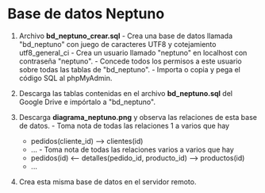 Base de datos Neptuno
=====================

  1. Archivo **bd_neptuno_crear.sql**
    - Crea una base de datos llamada "bd_neptuno" con juego de caracteres UTF8 y cotejamiento utf8_general_ci
    - Crea un usuario llamado "neptuno" en localhost con contraseña "neptuno".
    - Concede todos los permisos a este usuario sobre todas las tablas de "bd_neptuno".
    - Importa o copia y pega el código SQL al phpMyAdmin.

  2. Descarga las tablas contenidas en el archivo **bd_neptuno.sql** del Google Drive e impórtalo a "bd_neptuno".

  3. Descarga **diagrama_neptuno.png** y observa las relaciones de esta base de datos.
    - Toma nota de todas las relaciones 1 a varios que hay
        - pedidos(cliente_id) --> clientes(id)
        - ...
    - Toma nota de todas las relaciones varios a varios que hay
        - pedidos(id) <-- detalles(pedido_id, producto_id) --> productos(id)
        - ...

  4. Crea esta misma base de datos en el servidor remoto.
